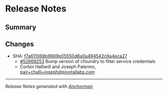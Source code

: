 # Release Notes

## Summary

## Changes

* SHA: [f7a611068b9669e05550d8a0a494542c6a4eca27](git@github.com:cloudfoundry/cf/commit/f7a611068b9669e05550d8a0a494542c6a4eca27)
    * [#52669253](http://www.pivotaltracker.com/story/52669253) Bump version of cfoundry to filter service credentials
    * Corbin Halliwill and Joseph Palermo, pair+challi+joseph@pivotallabs.com


------

_Release Notes generated with [Anchorman](http://github.com/infews/anchorman)_